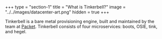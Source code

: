 +++
type = "section-1"
title = "What is Tinkerbell?"
image = "../../images/datacenter-art.png"
hidden = true
+++

Tinkerbell is a bare metal provisioning engine, built and maintained by the team at <a href="https://www.packet.com/">Packet</a>. Tinkerbell consists of four microservices: boots, OSIE, tink, and hegel.
